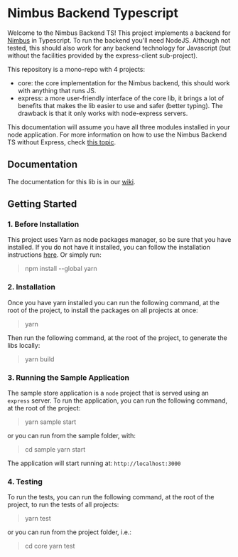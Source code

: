 # Nimbus Backend Typescript

Welcome to the Nimbus Backend TS! This project implements a backend for [Nimbus](todo) in Typescript. To run the
backend you'll need NodeJS. Although not tested, this should also work for any backend technology for Javascript (but
without the facilities provided by the express-client sub-project).

This repository is a mono-repo with 4 projects:

- core: the core implementation for the Nimbus backend, this should work with anything that runs JS.
- express: a more user-friendly interface of the core lib, it brings a lot of benefits that makes the lib easier to
use and safer (better typing). The drawback is that it only works with node-express servers.

This documentation will assume you have all three modules installed in your node application. For more information
on how to use the Nimbus Backend TS without Express, check [this topic](todo).

## Documentation

The documentation for this lib is in our [wiki](todo).

## Getting Started

### 1. Before Installation

This project uses Yarn as node packages manager, so be sure that you have installed.
If you do not have it installed, you can follow the installation instructions [here](https://classic.yarnpkg.com/lang/en/docs/install).
Or simply run:
> npm install --global yarn

### 2. Installation

Once you have yarn installed you can run the following command, at the root of the project, to install the packages on all projects at once:
> yarn

Then run the following command, at the root of the project, to generate the libs locally:
> yarn build

### 3. Running the Sample Application

The sample store application is a `node` project that is served using an `express` server.
To run the application, you can run the following command, at the root of the project:
> yarn sample start

or you can run from the sample folder, with:
> cd sample
> yarn start

The application will start running at: `http://localhost:3000`

### 4. Testing

To run the tests, you can run the following command, at the root of the project, to run the tests of all projects:
> yarn test

or you can run from the project folder, i.e.:
> cd core
> yarn test
